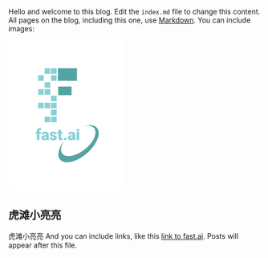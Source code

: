 Hello and welcome to this blog. Edit the `index.md` file to change this content. All pages on the blog, including this one, use [Markdown](https://guides.github.com/features/mastering-markdown/). You can include images:

![Image of fast.ai logo](images/logo.png)

## 虎滩小亮亮
虎滩小亮亮
And you can include links, like this [link to fast.ai](https://www.fast.ai). Posts will appear after this file. 
